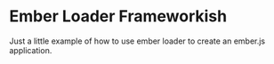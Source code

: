 # Ember Loader Frameworkish

Just a little example of how to use ember loader to create an ember.js application.